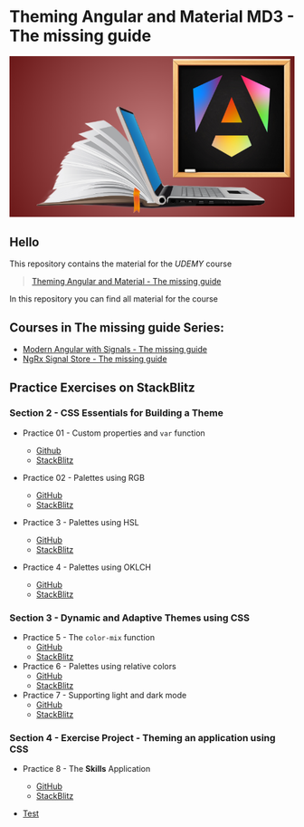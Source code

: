 # Theming Angular and Material MD3 - The missing guide
![thumbnail](./slides/thumbnail.png)

## Hello
This repository contains the material for the *UDEMY* course
> [Theming Angular and Material - The missing guide]()

In this repository you can find all material for the course 

## Courses in **The missing guide** Series:
* [Modern Angular with Signals - The missing guide](https://www.udemy.com/course/modern-angular-with-signals-the-missing-guide/?referralCode=D6E6DCE04E9A41ADC517)
* [NgRx Signal Store - The missing guide](https://www.udemy.com/course/ngrx-signal-store-the-missing-guide/?referralCode=05384AF83051655A1C59)


## Practice Exercises on StackBlitz

### Section 2 - CSS Essentials for Building a Theme

* Practice 01 - Custom properties and `var` function
  * [Github](https://github.com/kobi-hari-udemy/theming-angular-material/tree/main/practice/01.%20fun-with-css-custom-props)
  * [StackBlitz](https://stackblitz.com/fork/github/kobi-hari-udemy/theming-angular-material/tree/main/practice/01.%20fun-with-css-custom-props?title=Custom%20CSS%20Properties&file=README.md)

* Practice 02 - Palettes using RGB
  * [GitHub](https://github.com/kobi-hari-udemy/theming-angular-material/tree/main/practice/02.%20colors-spaces)
  * [StackBlitz](https://stackblitz.com/fork/github/kobi-hari-udemy/theming-angular-material/tree/main/practice/02.%20colors-spaces?title=RGB%20Palette&file=README.md)

* Practice 3 - Palettes using HSL
  * [GitHub](https://github.com/kobi-hari-udemy/theming-angular-material/tree/main/practice/03.%20color-spaces-hsl)
  * [StackBlitz](https://stackblitz.com/fork/github/kobi-hari-udemy/theming-angular-material/tree/main/practice/03.%20color-spaces-hsl?title=HSL%20Palette&file=README.md)

* Practice 4 - Palettes using OKLCH
  * [GitHub](https://github.com/kobi-hari-udemy/theming-angular-material/tree/main/practice/04.%20color-spaces-oklch)
  * [StackBlitz](https://stackblitz.com/fork/github/kobi-hari-udemy/theming-angular-material/tree/main/practice/04.%20color-spaces-oklch?title=OKLCH%20Palette&file=README.md)

### Section 3 - Dynamic and Adaptive Themes using CSS
* Practice 5 - The `color-mix` function
  * [GitHub](https://github.com/kobi-hari-udemy/theming-angular-material/tree/main/practice/05.%20color-spaces-mix-color)
  * [StackBlitz](https://stackblitz.com/fork/github/kobi-hari-udemy/theming-angular-material/tree/main/practice/05.%20color-spaces-mix-color?title=Palettes%20using%20color-mix&file=README.md)
* Practice 6 - Palettes using relative colors
  * [GitHub](https://github.com/kobi-hari-udemy/theming-angular-material/tree/main/practice/06.%20color-spaces-relative-colors)
  * [StackBlitz](https://stackblitz.com/fork/github/kobi-hari-udemy/theming-angular-material/tree/main/practice/06.%20color-spaces-relative-colors?title=Palettes%20using%20relative%20colors&file=README.md)
* Practice 7 - Supporting light and dark mode
  * [GitHub](https://github.com/kobi-hari-udemy/theming-angular-material/tree/main/practice/07.%20color-spaces-schemes)
  * [StackBlitz](https://stackblitz.com/fork/github/kobi-hari-udemy/theming-angular-material/tree/main/practice/07.%20color-spaces-schemes?title=Light%20and%20Dark%20Modes&file=README.md)

### Section 4 - Exercise Project - Theming an application using CSS
* Practice 8 - The **Skills** Application
  * [GitHub](https://github.com/kobi-hari-udemy/theming-angular-material/tree/main/practice/08.%20skills-app-theme)
  * [StackBlitz](https://stackblitz.com/fork/github/kobi-hari-udemy/theming-angular-material/tree/main/practice/08.%20skills-app-theme?title=Theme%20Skills%20App&file=README.md)


* [Test]()